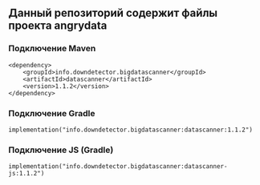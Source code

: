 ## Данный репозиторий содержит файлы проекта angrydata

### Подключение Maven
```
<dependency>
    <groupId>info.downdetector.bigdatascanner</groupId>
    <artifactId>datascanner</artifactId>
    <version>1.1.2</version>
</dependency>
```

### Подключение Gradle
```
implementation("info.downdetector.bigdatascanner:datascanner:1.1.2")
```
### Подключение JS (Gradle)
```
implementation("info.downdetector.bigdatascanner:datascanner-js:1.1.2")
```
